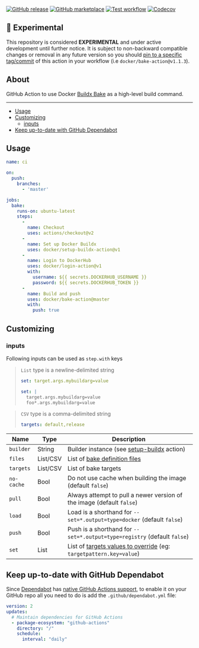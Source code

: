 [![GitHub release](https://img.shields.io/github/release/docker/bake-action.svg?style=flat-square)](https://github.com/docker/bake-action/releases/latest)
[![GitHub marketplace](https://img.shields.io/badge/marketplace-docker--buildx--bake-blue?logo=github&style=flat-square)](https://github.com/marketplace/actions/docker-buildx-bake)
[![Test workflow](https://img.shields.io/github/workflow/status/docker/bake-action/test?label=test&logo=github&style=flat-square)](https://github.com/docker/bake-action/actions?workflow=test)
[![Codecov](https://img.shields.io/codecov/c/github/docker/bake-action?logo=codecov&style=flat-square)](https://codecov.io/gh/docker/bake-action)

## :test_tube: Experimental

This repository is considered **EXPERIMENTAL** and under active development until further notice. It is subject to
non-backward compatible changes or removal in any future version so you should [pin to a specific tag/commit](https://docs.github.com/en/actions/creating-actions/about-actions#using-tags-for-release-management)
of  this action in your workflow (i.e `docker/bake-action@v1.1.3`).

## About

GitHub Action to use Docker [Buildx Bake](https://github.com/docker/buildx/blob/master/docs/reference/buildx_bake.md)
as a high-level build command.

___

* [Usage](#usage)
* [Customizing](#customizing)
  * [inputs](#inputs)
* [Keep up-to-date with GitHub Dependabot](#keep-up-to-date-with-github-dependabot)

## Usage

```yaml
name: ci

on:
  push:
    branches:
      - 'master'

jobs:
  bake:
    runs-on: ubuntu-latest
    steps:
      -
        name: Checkout
        uses: actions/checkout@v2
      -
        name: Set up Docker Buildx
        uses: docker/setup-buildx-action@v1
      -
        name: Login to DockerHub
        uses: docker/login-action@v1 
        with:
          username: ${{ secrets.DOCKERHUB_USERNAME }}
          password: ${{ secrets.DOCKERHUB_TOKEN }}
      -
        name: Build and push
        uses: docker/bake-action@master
        with:
          push: true
```

## Customizing

### inputs

Following inputs can be used as `step.with` keys

> `List` type is a newline-delimited string
> ```yaml
> set: target.args.mybuildarg=value
> ```
> ```yaml
> set: |
>   target.args.mybuildarg=value
>   foo*.args.mybuildarg=value
> ```

> `CSV` type is a comma-delimited string
> ```yaml
> targets: default,release
> ```

| Name             | Type     | Description                        |
|------------------|----------|------------------------------------|
| `builder`        | String   | Builder instance (see [setup-buildx](https://github.com/docker/setup-buildx-action) action) |
| `files`          | List/CSV | List of [bake definition files](https://github.com/docker/buildx/blob/master/docs/reference/buildx_bake.md#file) |
| `targets`        | List/CSV | List of bake targets |
| `no-cache`       | Bool     | Do not use cache when building the image (default `false`) |
| `pull`           | Bool     | Always attempt to pull a newer version of the image (default `false`) |
| `load`           | Bool     | Load is a shorthand for `--set=*.output=type=docker` (default `false`) |
| `push`           | Bool     | Push is a shorthand for `--set=*.output=type=registry` (default `false`) |
| `set`            | List     | List of [targets values to override](https://github.com/docker/buildx/blob/master/docs/reference/buildx_bake.md#set) (eg: `targetpattern.key=value`) |

## Keep up-to-date with GitHub Dependabot

Since [Dependabot](https://docs.github.com/en/github/administering-a-repository/keeping-your-actions-up-to-date-with-github-dependabot)
has [native GitHub Actions support](https://docs.github.com/en/github/administering-a-repository/configuration-options-for-dependency-updates#package-ecosystem),
to enable it on your GitHub repo all you need to do is add the `.github/dependabot.yml` file:

```yaml
version: 2
updates:
  # Maintain dependencies for GitHub Actions
  - package-ecosystem: "github-actions"
    directory: "/"
    schedule:
      interval: "daily"
```
